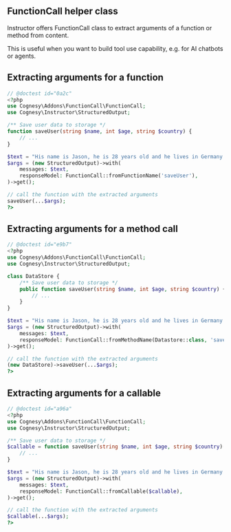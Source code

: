 ## FunctionCall helper class

Instructor offers FunctionCall class to extract arguments of a function
or method from content.

This is useful when you want to build tool use capability, e.g. for AI
chatbots or agents.



## Extracting arguments for a function

```php
// @doctest id="0a2c"
<?php
use Cognesy\Addons\FunctionCall\FunctionCall;
use Cognesy\Instructor\StructuredOutput;

/** Save user data to storage */
function saveUser(string $name, int $age, string $country) {
    // ...
}

$text = "His name is Jason, he is 28 years old and he lives in Germany.";
$args = (new StructuredOutput)->with(
    messages: $text,
    responseModel: FunctionCall::fromFunctionName('saveUser'),
)->get();

// call the function with the extracted arguments
saveUser(...$args);
?>
```



## Extracting arguments for a method call

```php
// @doctest id="e9b7"
<?php
use Cognesy\Addons\FunctionCall\FunctionCall;
use Cognesy\Instructor\StructuredOutput;

class DataStore {
    /** Save user data to storage */
    public function saveUser(string $name, int $age, string $country) {
        // ...
    }
}

$text = "His name is Jason, he is 28 years old and he lives in Germany.";
$args = (new StructuredOutput)->with(
    messages: $text,
    responseModel: FunctionCall::fromMethodName(Datastore::class, 'saveUser'),
)->get();

// call the function with the extracted arguments
(new DataStore)->saveUser(...$args);
?>
```



## Extracting arguments for a callable

```php
// @doctest id="a96a"
<?php
use Cognesy\Addons\FunctionCall\FunctionCall;
use Cognesy\Instructor\StructuredOutput;

/** Save user data to storage */
$callable = function saveUser(string $name, int $age, string $country) {
    // ...
}

$text = "His name is Jason, he is 28 years old and he lives in Germany.";
$args = (new StructuredOutput)->with(
    messages: $text,
    responseModel: FunctionCall::fromCallable($callable),
)->get();

// call the function with the extracted arguments
$callable(...$args);
?>
```
